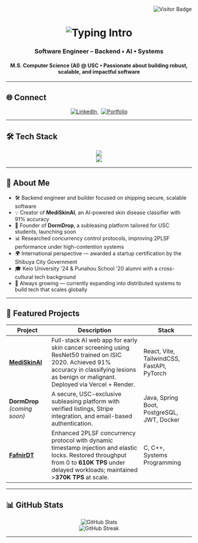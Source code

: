 <!-- Visitor Badge -->
<p align="right">
  <img src="https://visitor-badge.laobi.icu/badge?page_id=Ryuichi-Yamafuji-Lun.Ryuichi-Yamafuji-Lun" alt="Visitor Badge"/>
</p>

<!-- Typing Animation Intro -->
<h1 align="center">
  <img src="https://readme-typing-svg.herokuapp.com/?font=Roboto&size=30&center=true&vCenter=true&width=500&height=70&duration=4000&lines=Hi,+I'm+Ryu.;Welcome+to+my+GitHub.;こんにちは,+ラン龍一と申します。" alt="Typing Intro" />
</h1>

<h3 align="center">Software Engineer – Backend • AI • Systems</h3>
<h4 align="center">M.S. Computer Science (AI) @ USC • Passionate about building robust, scalable, and impactful software</h4>

---

## 🌐 Connect

<p align="center">
  <a href="https://www.linkedin.com/in/ryulun/" target="_blank">
    <img src="https://img.shields.io/badge/LinkedIn-Connect-blue?style=flat&logo=linkedin&logoColor=white" alt="LinkedIn"/>
  </a>
  &nbsp;
  <a href="https://ryuichi-yamafuji-lun.github.io/Portfolio/" target="_blank">
    <img src="https://img.shields.io/badge/Portfolio-Visit-orange?style=flat&logo=vercel&logoColor=white" alt="Portfolio"/>
  </a>
</p>

---

## 🛠 Tech Stack

<p align="center">
  <img src="https://skillicons.dev/icons?i=python,java,javascript,typescript,c,cpp,mysql" /><br>
  <img src="https://skillicons.dev/icons?i=spring,react,flask,html,css,tailwind,git,docker" />
</p>

---

## 👤 About Me

- 🛠 Backend engineer and builder focused on shipping secure, scalable software  
- 💡 Creator of **MediSkinAI**, an AI-powered skin disease classifier with 91% accuracy  
- 🚀 Founder of **DormDrop**, a subleasing platform tailored for USC students, launching soon  
- 📊 Researched concurrency control protocols, improving 2PLSF performance under high-contention systems  
- 🌍 International perspective — awarded a startup certification by the Shibuya City Government
- 🎓 Keio University '24 & Punahou School '20 alumni with a cross-cultural tech background  
- 🌱 Always growing — currently expanding into distributed systems to build tech that scales globally

---

## 🚀 Featured Projects

| Project | Description | Stack |
|--------|-------------|-------|
| [**MediSkinAI**](https://github.com/Ryuichi-Yamafuji-Lun/MediSkinAI) | Full-stack AI web app for early skin cancer screening using ResNet50 trained on ISIC 2020. Achieved 91% accuracy in classifying lesions as benign or malignant. Deployed via Vercel + Render. | React, Vite, TailwindCSS, FastAPI, PyTorch |
| **DormDrop** *(coming soon)* | A secure, USC-exclusive subleasing platform with verified listings, Stripe integration, and email-based authentication. | Java, Spring Boot, PostgreSQL, JWT, Docker |
| [**FafnirDT**](https://github.com/Ryuichi-Yamafuji-Lun/FafnirDT) | Enhanced 2PLSF concurrency protocol with dynamic timestamp injection and elastic locks. Restored throughput from 0 to **610K TPS** under delayed workloads; maintained >**370K TPS** at scale. | C, C++, Systems Programming |

---

## 📊 GitHub Stats

<p align="center">
  <img src="https://github-readme-stats.vercel.app/api?username=Ryuichi-Yamafuji-Lun&show_icons=true&theme=github_dark&hide_title=true&hide_rank=true&include_all_commits=true&count_private=true" alt="GitHub Stats"/>
  <br />
  <img src="https://github-readme-streak-stats.herokuapp.com/?user=Ryuichi-Yamafuji-Lun&theme=github-dark" alt="GitHub Streak"/>
</p>

---

<!-- End -->

